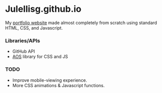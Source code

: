 # Julellisg.github.io
 My <a href="https://julellisg.github.io/">portfolio website</a> made almost completely from scratch using standard HTML, CSS, and Javascript.
 

### Libraries/APIs
- GitHub API
- <a href="https://michalsnik.github.io/aos/">AOS</a> library for CSS and JS

### TODO
- Improve mobile-viewing experience.
- More CSS animations & Javascript functions.